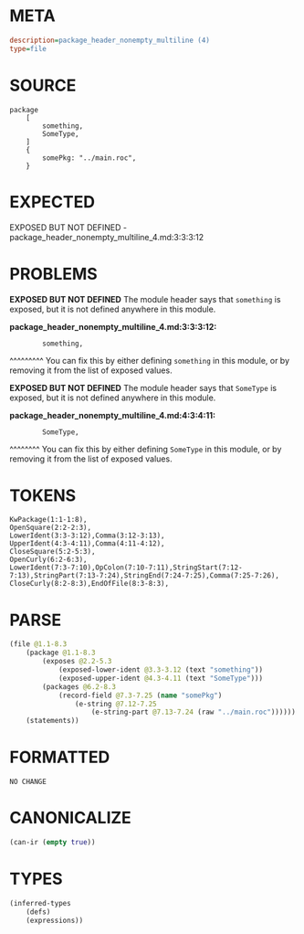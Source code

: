 # META
~~~ini
description=package_header_nonempty_multiline (4)
type=file
~~~
# SOURCE
~~~roc
package
	[
		something,
		SomeType,
	]
	{
		somePkg: "../main.roc",
	}
~~~
# EXPECTED
EXPOSED BUT NOT DEFINED - package_header_nonempty_multiline_4.md:3:3:3:12
# PROBLEMS
**EXPOSED BUT NOT DEFINED**
The module header says that ``something`` is exposed, but it is not defined anywhere in this module.

**package_header_nonempty_multiline_4.md:3:3:3:12:**
```roc
		something,
```
  ^^^^^^^^^
You can fix this by either defining ``something`` in this module, or by removing it from the list of exposed values.

**EXPOSED BUT NOT DEFINED**
The module header says that ``SomeType`` is exposed, but it is not defined anywhere in this module.

**package_header_nonempty_multiline_4.md:4:3:4:11:**
```roc
		SomeType,
```
  ^^^^^^^^
You can fix this by either defining ``SomeType`` in this module, or by removing it from the list of exposed values.

# TOKENS
~~~zig
KwPackage(1:1-1:8),
OpenSquare(2:2-2:3),
LowerIdent(3:3-3:12),Comma(3:12-3:13),
UpperIdent(4:3-4:11),Comma(4:11-4:12),
CloseSquare(5:2-5:3),
OpenCurly(6:2-6:3),
LowerIdent(7:3-7:10),OpColon(7:10-7:11),StringStart(7:12-7:13),StringPart(7:13-7:24),StringEnd(7:24-7:25),Comma(7:25-7:26),
CloseCurly(8:2-8:3),EndOfFile(8:3-8:3),
~~~
# PARSE
~~~clojure
(file @1.1-8.3
	(package @1.1-8.3
		(exposes @2.2-5.3
			(exposed-lower-ident @3.3-3.12 (text "something"))
			(exposed-upper-ident @4.3-4.11 (text "SomeType")))
		(packages @6.2-8.3
			(record-field @7.3-7.25 (name "somePkg")
				(e-string @7.12-7.25
					(e-string-part @7.13-7.24 (raw "../main.roc"))))))
	(statements))
~~~
# FORMATTED
~~~roc
NO CHANGE
~~~
# CANONICALIZE
~~~clojure
(can-ir (empty true))
~~~
# TYPES
~~~clojure
(inferred-types
	(defs)
	(expressions))
~~~
